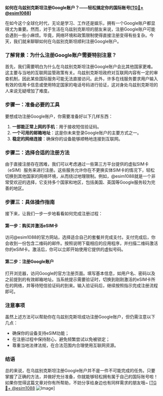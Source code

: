 **如何在乌兹别克斯坦注册Google账户？——轻松搞定你的国际账号[[TG💪+ @esim1088](https://t.me/s/esim1088)]**

在如今这个全球化时代，无论是学习、工作还是娱乐，拥有一个Google账户都显得尤为重要。然而，对于生活在乌兹别克斯坦的朋友来说，注册Google账户可能会遇到一些小麻烦。毕竟，网络环境和政策限制使得直接注册变得有些复杂。今天，我们就来聊聊如何在乌兹别克斯坦顺利注册Google账户。

### 了解背景：为什么注册Google账户需要特别注意？

首先，我们需要明白为什么在乌兹别克斯坦注册Google账户会比其他国家更难。这主要与当地的互联网监管政策有关。乌兹别克斯坦政府对互联网内容有一定的审查机制，因此某些国际服务可能无法直接访问。此外，许多在线服务要求用户输入有效的信用卡信息或使用特定国家的电话号码进行验证，这对身处乌兹别克斯坦的人来说无疑增加了难度。

### 步骤一：准备必要的工具

要想成功注册Google账户，你需要准备好以下几样东西：

1. **一部能正常上网的手机**：用于接收短信验证码。
2. **一个可用的邮箱地址**：这是你未来登录Google账户的主要方式之一。
3. **稳定的网络连接**：确保你的设备能够顺畅地连接到互联网。

### 步骤二：选择合适的注册方法

由于直接注册存在困难，我们可以考虑通过一些第三方平台提供的虚拟SIM卡（eSIM）服务来进行注册。这些服务允许你在不更换实体SIM卡的情况下，轻松切换到其他国家的网络环境，从而绕过地理限制。例如，@esim1088就是一个非常受欢迎的选择，它支持多个国家和地区，包括美国、英国等Google服务较为完善的地区。

### 步骤三：具体操作指南

接下来，让我们一步一步地看看如何完成注册过程：

#### 第一步：购买并激活eSIM卡

访问@esim1088的官方网站，选择适合自己的套餐并完成支付。支付完成后，你会收到一份包含二维码的邮件。按照说明下载相应的应用程序，并扫描二维码激活你的eSIM卡。激活后，你可以立即开始使用它提供的虚拟号码。

#### 第二步：注册Google账户

打开浏览器，访问Google的官方注册页面。填写基本信息，如用户名、密码以及之前提到的有效邮箱地址。当系统提示需要验证时，切换到刚刚激活的eSIM卡所在的网络，并等待短信验证码的到来。输入验证码后，继续按照指示完成注册流程即可。

### 注意事项

虽然上述方法可以帮助你在乌兹别克斯坦成功注册Google账户，但仍需注意以下几点：

- 确保你的设备支持eSIM功能；
- 在注册过程中保持耐心，避免频繁尝试以免被锁定；
- 尊重当地法律法规，在合法范围内合理使用互联网资源。

### 结语

总的来说，在乌兹别克斯坦注册Google账户并不是一件不可能完成的任务。只要掌握了正确的方法，并做好充分准备，你就能够轻松拥有属于自己的国际账号啦！如果你觉得这篇文章对你有所帮助，不妨分享给身边也有同样需求的朋友哦~ [[TG💪+ @esim1088](https://t.me/s/esim1088) ![Image](https://i.postimg.cc/4NQfJmqS/Snipaste-2025-05-13-00-14-12.png)]